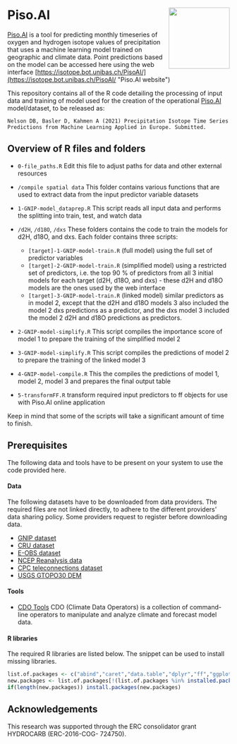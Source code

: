 # Piso.AI <img src='Piso.AI.logo.png' align="right" height="138.5" />
[Piso.AI](https://isotope.bot.unibas.ch/PisoAI/ "Piso.AI website") is a tool for predicting monthly timeseries of oxygen and hydrogen isotope values of precipitation that uses a machine learning model trained on geographic and climate data. Point predictions based on the model can be accessed here using the web interface [https://isotope.bot.unibas.ch/PisoAI/](https://isotope.bot.unibas.ch/PisoAI/ "Piso.AI website")

This repository contains all of the R code detailing the processing of input data and training of model used for the creation of the operational [Piso.AI](https://isotope.bot.unibas.ch/PisoAI/ "Piso.AI website") model/dataset, to be released as:

```
Nelson DB, Basler D, Kahmen A (2021) Precipitation Isotope Time Series Predictions from Machine Learning Applied in Europe. Submitted.
```

## Overview of R files and folders
* `0-file_paths.R` Edit this file to adjust paths for data and other external resources
* `/compile spatial data` This folder contains various functions that are used to extract data from the input predictor variable datasets
* `1-GNIP-model_dataprep.R`  This script reads all input data and performs the splitting into train, test, and watch data
* `/d2H`, `/d18O`,  `/dxs` These folders contains the code to train the models for d2H, d18O, and dxs. Each folder contains three scripts: 
	* `[target]-1-GNIP-model-train.R` (full model) using the full set of predictor variables
	* `[target]-2-GNIP-model-train.R` (simplified model) using a restricted set of predictors, i.e. the top 90 % of predictors from all 3 initial models for each target (d2H, d18O, and dxs) - these d2H and d18O models are the ones used by the web interface
	* `[target]-3-GNIP-model-train.R` (linked model) similar predictors as in model 2, except that the d2H and d18O models 3 also included the model 2 dxs predictions as a predictor, and the dxs model 3 included the model 2 d2H and d18O predictions as predictors. 

* `2-GNIP-model-simplify.R` This script compiles the importance score of model 1 to prepare the training of the simplified model 2
* `3-GNIP-model-simplify.R` This script compiles the predictions of  model 2 to prepare the training of the linked model 3
* `4-GNIP-model-compile.R` This the compiles the predictions of model 1, model 2, model 3 and prepares the final output table
* `5-transformFF.R` transform required input predictors to ff objects for use with Piso.AI online application

Keep in mind that some of the scripts will take a significant amount of time to finish.

## Prerequisites
 The following data and tools have to be present on your system to use the code provided here.

#### Data

The following datasets have to be downloaded from data providers. The required files are not linked directly, to adhere to the different providers' data sharing policy. Some providers request to register before downloading data.

* [GNIP dataset](https://www.iaea.org/services/networks/gnip)
* [CRU dataset](http://www.cru.uea.ac.uk/data)
* [E-OBS dataset](https://www.ecad.eu)
* [NCEP Reanalysis data](https://www.esrl.noaa.gov/psd/)
* [CPC teleconnections dataset](https://www.cpc.ncep.noaa.gov/data/teledoc/telecontents.shtml)
* [USGS GTOPO30 DEM](https://www.usgs.gov/centers/eros/science/usgs-eros-archive-digital-elevation-global-30-arc-second-elevation-gtopo30?qt-science_center_objects=0#qt-science_center_objects)


#### Tools
* [CDO Tools](https://code.mpimet.mpg.de/projects/cdo/) CDO (Climate Data Operators) is a collection of command-line operators to manipulate and analyze climate and forecast model data.

#### R libraries

The required R libraries are listed below. The snippet can be used to install missing libraries. 
```R
list.of.packages <- c("abind","caret","data.table","dplyr","ff","ggplot2","lubridate","ncdf4","raster","reshape2","rsample","rts","xgboost")
new.packages <- list.of.packages[!(list.of.packages %in% installed.packages()[,"Package"])]
if(length(new.packages)) install.packages(new.packages)
```

## Acknowledgements

This research was supported through the ERC consolidator grant HYDROCARB (ERC-2016-COG- 724750).
